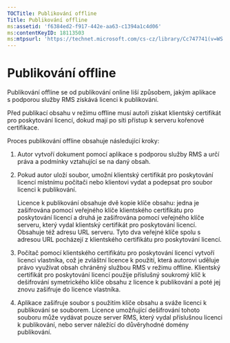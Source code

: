```yaml
---
TOCTitle: Publikování offline
Title: Publikování offline
ms:assetid: 'f6384ed2-f917-442e-aa63-c1394a1c4d06'
ms:contentKeyID: 18113503
ms:mtpsurl: 'https://technet.microsoft.com/cs-cz/library/Cc747741(v=WS.10)'
---
```


Publikování offline
===================

Publikování offline se od publikování online liší způsobem, jakým aplikace s podporou služby RMS získává licenci k publikování.

Před publikací obsahu v režimu offline musí autoři získat klientský certifikát pro poskytování licencí, dokud mají po síti přístup k serveru kořenové certifikace.

Proces publikování offline obsahuje následující kroky:

1.  Autor vytvoří dokument pomocí aplikace s podporou služby RMS a určí práva a podmínky vztahující se na daný obsah.

2.  Pokud autor uloží soubor, umožní klientský certifikát pro poskytování licencí místnímu počítači nebo klientovi vydat a podepsat pro soubor licenci k publikování.

    Licence k publikování obsahuje dvě kopie klíče obsahu: jedna je zašifrována pomocí veřejného klíče klientského certifikátu pro poskytování licencí a druhá je zašifrována pomocí veřejného klíče serveru, který vydal klientský certifikát pro poskytování licencí. Obsahuje též adresu URL serveru. Tyto dva veřejné klíče spolu s adresou URL pocházejí z klientského certifikátu pro poskytování licencí.

3.  Počítač pomocí klientského certifikátu pro poskytování licencí vytvoří licenci vlastníka, což je zvláštní licence k použití, která autorovi uděluje právo využívat obsah chráněný službou RMS v režimu offline. Klientský certifikát pro poskytování licencí použije příslušný soukromý klíč k dešifrování symetrického klíče obsahu z licence k publikování a poté jej znovu zašifruje do licence vlastníka.

4.  Aplikace zašifruje soubor s použitím klíče obsahu a sváže licenci k publikování se souborem. Licence umožňující dešifrování tohoto souboru může vydávat pouze server RMS, který vydal příslušnou licenci k publikování, nebo server náležící do důvěryhodné domény publikování.
